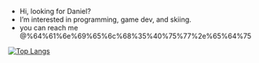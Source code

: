 - Hi, looking for Daniel?
- I’m interested in programming, game dev, and skiing.
- you can reach me @%64%61%6e%69%65%6c%68%35%40%75%77%2e%65%64%75

[![Top Langs](https://github-readme-stats.vercel.app/api/top-langs/?username=metaknowledge&layout=compact)](https://github.com/metaknowledge/github-readme-stats)
